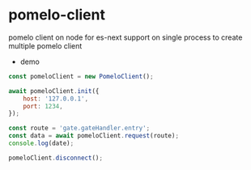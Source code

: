 # pomelo-client
pomelo client on node for es-next
support on single process to create multiple pomelo client

- demo
```javascript
const pomeloClient = new PomeloClient();

await pomeloClient.init({
    host: '127.0.0.1',
    port: 1234,
});

const route = 'gate.gateHandler.entry';
const data = await pomeloClient.request(route);
console.log(date);

pomeloClient.disconnect();

```
